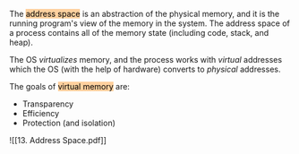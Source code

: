 The <mark style="background: #FFB86CA6;">address space</mark> is an abstraction of the physical memory, and it is the running program's view of the memory in the system. The address space of a process contains all of the memory state (including code, stack, and heap).

The OS *virtualizes* memory, and the process works with *virtual* addresses which the OS (with the help of hardware) converts to *physical* addresses.

The goals of <mark style="background: #FFB86CA6;">virtual memory</mark> are:

- Transparency
- Efficiency
- Protection (and isolation)

![[13. Address Space.pdf]]
